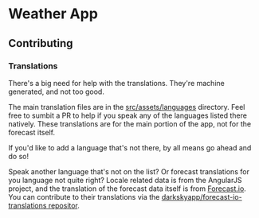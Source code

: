 # Weather App

## Contributing

### Translations

There's a big need for help with the translations. They're machine generated, and not too good.

The main translation files are in the [src/assets/languages](https://github.com/BitolaCo/weather-app/tree/master/src/assets/languages) 
directory. Feel free to sumbit a PR to help if you speak any of the languages listed there natively. 
These translations are for the main portion of the app, not for the forecast itself.

If you'd like to add a language that's not there, by all means go ahead and do so!

Speak another language that's not on the list? Or forecast translations for you language not quite right? 
Locale related data is from the AngularJS project, and the translation of the forecast data itself is 
from [Forecast.io](//forecast.io). You can contribute to their translations via the [darkskyapp/forecast-io-translations repositor](https://github.com/darkskyapp/forecast-io-translations).
